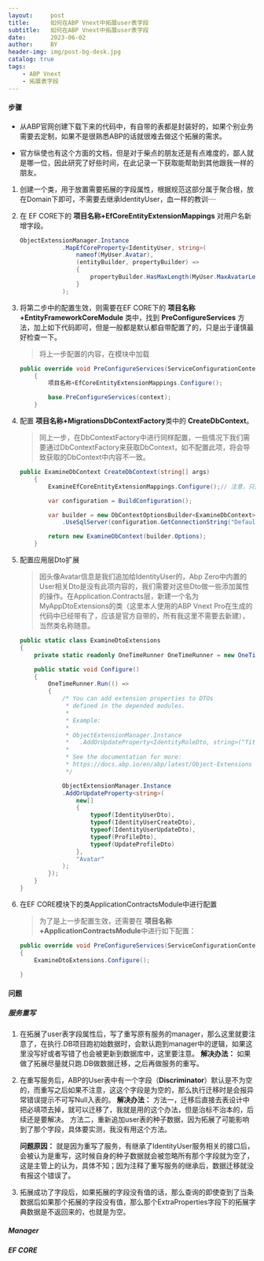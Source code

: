 ```yaml
---
layout:     post
title:      如何在ABP Vnext中拓展user表字段
subtitle:   如何在ABP Vnext中拓展user表字段
date:       2023-06-02
author:     BY
header-img: img/post-bg-desk.jpg
catalog: true
tags:
    - ABP Vnext
    - 拓展表字段
---
```


#### 步骤

* 从ABP官网创建下载下来的代码中，有自带的表都是封装好的，如果个别业务需要去定制，如果不是很熟悉ABP的话就很难去做这个拓展的需求。

* 官方纵使也有这个方面的文档，但是对于柴点的朋友还是有点难度的，鄙人就是哪一位，因此研究了好些时间，在此记录一下获取能帮助到其他跟我一样的朋友。

1. 创建一个类，用于放置需要拓展的字段属性，根据规范这部分属于聚合根，放在Domain下即可，不需要去继承IdentityUser，血一样的教训····
2. 在 EF CORE下的 **项目名称+EfCoreEntityExtensionMappings** 对用户名新增字段。
    ``` C#
    ObjectExtensionManager.Instance
                .MapEfCoreProperty<IdentityUser, string>(
                    nameof(MyUser.Avatar),
                    (entityBuilder, propertyBuilder) =>
                    {
                        propertyBuilder.HasMaxLength(MyUser.MaxAvatarLength);
                    }
                );
    ```

3. 将第二步中的配置生效，则需要在EF CORE下的 **项目名称+EntityFrameworkCoreModule** 类中，找到 **PreConfigureServices** 方法，加上如下代码即可，但是一般都是默认都自带配置了的，只是出于谨慎最好检查一下。
    > 将上一步配置的内容，在模块中加载

    ```C#
    public override void PreConfigureServices(ServiceConfigurationContext context)
        {
            项目名称+EfCoreEntityExtensionMappings.Configure();

            base.PreConfigureServices(context);
        }
    ```

4. 配置 **项目名称+MigrationsDbContextFactory**类中的 **CreateDbContext**。
    > 同上一步，在DbContextFactory中进行同样配置，一些情况下我们需要通过DbContextFactory来获取DbContext，如不配置此项，将会导致获取的DbContext中内容不一致。
    ```C#
    public ExamineDbContext CreateDbContext(string[] args)
        {
            ExamineEfCoreEntityExtensionMappings.Configure();// 注意，只是这一行

            var configuration = BuildConfiguration();

            var builder = new DbContextOptionsBuilder<ExamineDbContext>()
                .UseSqlServer(configuration.GetConnectionString("Default")/*, MySqlServerVersion.LatestSupportedServerVersion*/);

            return new ExamineDbContext(builder.Options);
        }
    ```

5. 配置应用层Dto扩展
    > 因头像Avatar信息是我们追加给IdentityUser的，Abp Zero中内置的User相关Dto是没有此项内容的，我们需要对这些Dto做一些添加属性的操作。在Application.Contracts层，新建一个名为MyAppDtoExtensions的类（这里本人使用的ABP Vnext Pro在生成的代码中已经带有了，应该是官方自带的，所有我这里不需要去新建），当然类名称随意。

    ```C#
    public static class ExamineDtoExtensions
    {
        private static readonly OneTimeRunner OneTimeRunner = new OneTimeRunner();

        public static void Configure()
        {
            OneTimeRunner.Run(() =>
            {
                /* You can add extension properties to DTOs
                 * defined in the depended modules.
                 *
                 * Example:
                 *
                 * ObjectExtensionManager.Instance
                 *   .AddOrUpdateProperty<IdentityRoleDto, string>("Title");
                 *
                 * See the documentation for more:
                 * https://docs.abp.io/en/abp/latest/Object-Extensions
                 */

                ObjectExtensionManager.Instance
                .AddOrUpdateProperty<string>(
                    new[]
                    {
                        typeof(IdentityUserDto),
                        typeof(IdentityUserCreateDto),
                        typeof(IdentityUserUpdateDto),
                        typeof(ProfileDto),
                        typeof(UpdateProfileDto)
                    },
                    "Avatar"
                );
            });
        }
    }
    ```

6. 在EF CORE模块下的类ApplicationContractsModule中进行配置
    > 为了是上一步配置生效，还需要在 **项目名称+ApplicationContractsModule**中进行如下配置：
    
    ```C#
    public override void PreConfigureServices(ServiceConfigurationContext context)
    {
        ExamineDtoExtensions.Configure();

    }
    ```


#### 问题
##### 服务重写
1. 在拓展了user表字段属性后，写了重写原有服务的manager，那么这里就要注意了，在执行.DB项目跑初始数据时，会默认跑到manager中的逻辑，如果这里没写好或者写错了也会被更新到数据库中，这里要注意。
    **解决办法：**
    如果做了拓展尽量就只跑.DB做数据迁移，之后再做服务的重写。

2. 在重写服务后，ABP的User表中有一个字段（**Discriminator**）默认是不为空的，而重写之后如果不注意，这这个字段是为空的，那么执行迁移时是会报异常错误提示不可写Null入表的。
    **解决办法：**
    方法一，迁移后直接去表设计中把必填项去掉，就可以迁移了，我就是用的这个办法，但是治标不治本的，后续还是要解决。
    方法二，重新追加user表的种子数据，因为拓展了可能影响到了那个字段，具体要实测，我没有用这个方法。

    **问题原因：**
    就是因为重写了服务，有继承了IdentityUser服务相关的接口后，会被认为是重写，这时候自身的种子数据就会被忽略所有那个字段就为空了，这是主管上的认为，具体不知；因为注释了重写服务的继承后，数据迁移就没有报这个错误了。

3. 拓展成功了字段后，如果拓展的字段没有值的话，那么查询的即使查到了当条数据后如果那个拓展的字段没有值，那么那个ExtraProperties字段下的拓展字典数据是不返回来的，也就是为空。

##### Manager


##### EF CORE